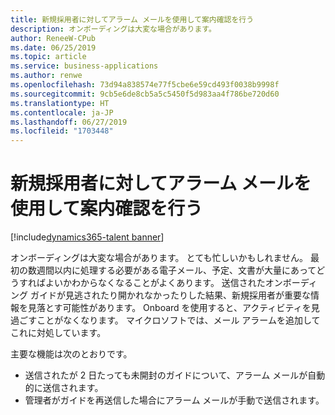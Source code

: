 ```yaml
---
title: 新規採用者に対してアラーム メールを使用して案内確認を行う
description: オンボーディングは大変な場合があります。
author: ReneeW-CPub
ms.date: 06/25/2019
ms.topic: article
ms.service: business-applications
ms.author: renwe
ms.openlocfilehash: 73d94a838574e77f5cbe6e59cd493f0038b9998f
ms.sourcegitcommit: 9cb5e6de8cb5a5c5450f5d983aa4f786be720d60
ms.translationtype: HT
ms.contentlocale: ja-JP
ms.lasthandoff: 06/27/2019
ms.locfileid: "1703448"
---
```

#  <a name="encourage-guide-completion-with-new-hire-reminder-emails"></a>新規採用者に対してアラーム メールを使用して案内確認を行う 
[!include[dynamics365-talent banner](../../includes/dynamics365-talent.md)]



オンボーディングは大変な場合があります。 とても忙しいかもしれません。 最初の数週間以内に処理する必要がある電子メール、予定、文書が大量にあってどうすればよいかわからなくなることがよくあります。 送信されたオンボーディング ガイドが見逃されたり開かれなかったりした結果、新規採用者が重要な情報を見落とす可能性があります。 Onboard を使用すると、アクティビティを見過ごすことがなくなります。 マイクロソフトでは、メール アラームを追加してこれに対処しています。  

主要な機能は次のとおりです。

- 送信されたが 2 日たっても未開封のガイドについて、アラーム メールが自動的に送信されます。 
-   管理者がガイドを再送信した場合にアラーム メールが手動で送信されます。 
